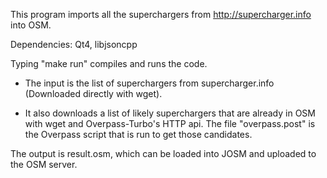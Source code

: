 This program imports all the superchargers from http://supercharger.info into
OSM.

Dependencies: Qt4, libjsoncpp

Typing "make run" compiles and runs the code.

* The input is the list of superchargers from supercharger.info (Downloaded
directly with wget).

* It also downloads a list of likely superchargers that are already in OSM with
wget and Overpass-Turbo's HTTP api. The file "overpass.post" is the Overpass
script that is run to get those candidates.

The output is result.osm, which can be loaded into JOSM and uploaded to the OSM
server.

